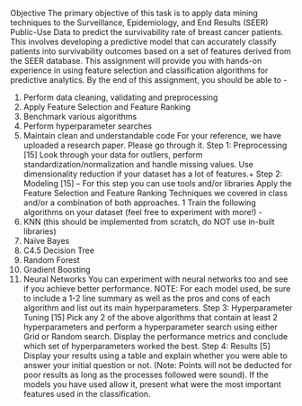 Objective
The primary objective of this task is to apply data mining techniques to the Surveillance,
Epidemiology, and End Results (SEER) Public-Use Data to predict the survivability rate of
breast cancer patients. This involves developing a predictive model that can accurately
classify patients into survivability outcomes based on a set of features derived from the
SEER database. This assignment will provide you with hands-on experience in using
feature selection and classification algorithms for predictive analytics. By the end of this
assignment, you should be able to -
1. Perform data cleaning, validating and preprocessing
2. Apply Feature Selection and Feature Ranking
3. Benchmark various algorithms
4. Perform hyperparameter searches
5. Maintain clean and understandable code
For your reference, we have uploaded a research paper. Please go through it. Step 1: Preprocessing [15]
Look through your data for outliers, perform standardization/normalization and handle
missing values. Use dimensionality reduction if your dataset has a lot of features.+
Step 2: Modeling [15] – For this step you can use tools and/or libraries
Apply the Feature Selection and Feature Ranking Techniques we covered in class and/or a
combination of both approaches.
1
Train the following algorithms on your dataset (feel free to experiment with more!) -
1. KNN (this should be implemented from scratch, do NOT use in-built libraries)
2. Naïve Bayes
3. C4.5 Decision Tree
4. Random Forest
5. Gradient Boosting
6. Neural Networks You can experiment with neural networks too and see if you achieve better performance.
NOTE: For each model used, be sure to include a 1-2 line summary as well as the pros and
cons of each algorithm and list out its main hyperparameters.
Step 3: Hyperparameter Tuning [15]
Pick any 2 of the above algorithms that contain at least 2 hyperparameters and perform a hyperparameter search using either Grid or Random search. Display the performance
metrics and conclude which set of hyperparameters worked the best. Step 4: Results [5]
Display your results using a table and explain whether you were able to answer your initial
question or not. (Note: Points will not be deducted for poor results as long as the processes
followed were sound).
If the models you have used allow it, present what were the most important features used
in the classification.
